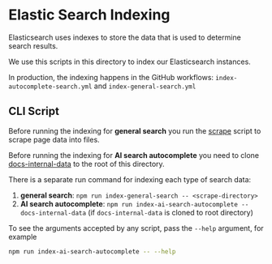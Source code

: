 # Elastic Search Indexing

Elasticsearch uses indexes to store the data that is used to determine search results.

We use this scripts in this directory to index our Elasticsearch instances.

In production, the indexing happens in the GitHub workflows: `index-autocomplete-search.yml` and `index-general-search.yml`

## CLI Script

Before running the indexing for **general search** you run the [scrape](../scrape/README.md) script to scrape page data into files.

Before running the indexing for **AI search autocomplete** you need to clone [docs-internal-data](https://github.com/github/docs-internal-data) to the root of this directory.

There is a separate run command for indexing each type of search data:
1. **general search**: `npm run index-general-search -- <scrape-directory>`
2. **AI search autocomplete**: `npm run index-ai-search-autocomplete -- docs-internal-data` (if `docs-internal-data` is cloned to root directory)

To see the arguments accepted by any script, pass the `--help` argument, for example

```bash
npm run index-ai-search-autocomplete -- --help
```